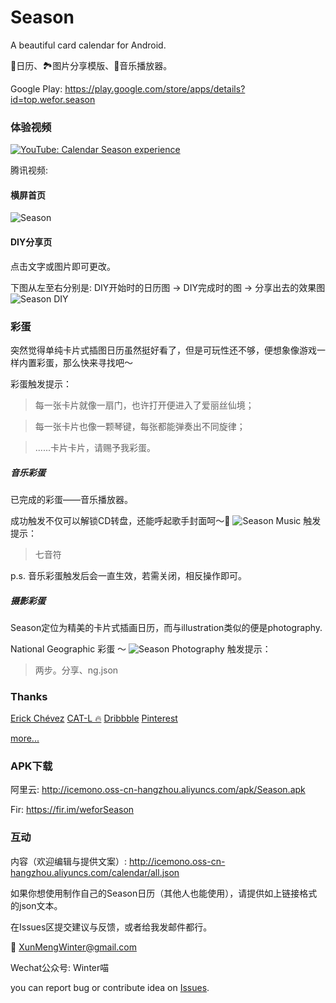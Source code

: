 # Season
A beautiful card calendar for Android.

📅日历、🏞️图片分享模版、🎵音乐播放器。



Google Play: https://play.google.com/store/apps/details?id=top.wefor.season


### 体验视频
[![YouTube: Calendar Season experience](https://img.youtube.com/vi/YOUTUBE_VIDEO_ID_HERE/0.jpg)](https://youtu.be/iwn4tULCDGY)

腾讯视频: 


#### 横屏首页
![Season](http://icemono.oss-cn-hangzhou.aliyuncs.com/images/season-567.jpg)


#### DIY分享页
点击文字或图片即可更改。

下图从左至右分别是: DIY开始时的日历图 -> DIY完成时的图 -> 分享出去的效果图
![Season DIY](http://icemono.oss-cn-hangzhou.aliyuncs.com/images/season-diy-small-2.jpg)


### 彩蛋
突然觉得单纯卡片式插图日历虽然挺好看了，但是可玩性还不够，便想象像游戏一样内置彩蛋，那么快来寻找吧～

彩蛋触发提示：
> 每一张卡片就像一扇门，也许打开便进入了爱丽丝仙境；

> 每一张卡片也像一颗琴键，每张都能弹奏出不同旋律；

> ......卡片卡片，请赐予我彩蛋。

##### 音乐彩蛋
已完成的彩蛋——音乐播放器。

成功触发不仅可以解锁CD转盘，还能呼起歌手封面呵～🎵
![Season Music](http://icemono.oss-cn-hangzhou.aliyuncs.com/images/img_season_jay_ljf_2.jpg)
触发提示：
> 七音符

p.s. 音乐彩蛋触发后会一直生效，若需关闭，相反操作即可。

##### 摄影彩蛋
Season定位为精美的卡片式插画日历，而与illustration类似的便是photography.

National Geographic 彩蛋 ～
![Season Photography](http://icemono.oss-cn-hangzhou.aliyuncs.com/images/img_season_ng_2.jpg)
触发提示：
> 两步。分享、ng.json


### Thanks
[Erick Chévez](https://dribbble.com/shots/4887127-The-cold-escape) 
[CAT-L 🔥](https://dribbble.com/shots/5429193-Beautiful-scenery-calendar) 
[Dribbble](https://dribbble.com/IceWinter/likes) 
[Pinterest](https://www.pinterest.com/ice1627/pins/) 

[more...](https://github.com/XunMengWinter/Season/blob/master/thanks.md)


### APK下载
阿里云: http://icemono.oss-cn-hangzhou.aliyuncs.com/apk/Season.apk

Fir: https://fir.im/weforSeason


### 互动
内容（欢迎编辑与提供文案）: http://icemono.oss-cn-hangzhou.aliyuncs.com/calendar/all.json

如果你想使用制作自己的Season日历（其他人也能使用），请提供如上链接格式的json文本。


在Issues区提交建议与反馈，或者给我发邮件都行。

📮 XunMengWinter@gmail.com

Wechat公众号: Winter喵


you can report bug or contribute idea on [Issues](https://github.com/XunMengWinter/Season/issues).
